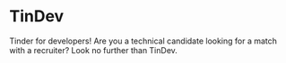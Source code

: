 # TinDev
Tinder for developers! Are you a technical candidate looking for a match with a recruiter? Look no further than TinDev.
